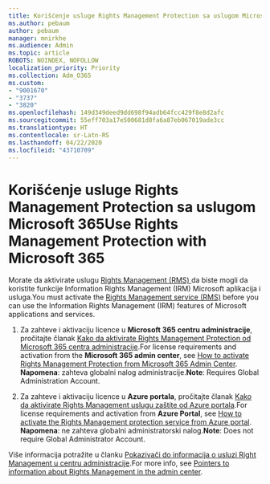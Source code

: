 ```yaml
---
title: Korišćenje usluge Rights Management Protection sa uslugom Microsoft 365
ms.author: pebaum
author: pebaum
manager: mnirkhe
ms.audience: Admin
ms.topic: article
ROBOTS: NOINDEX, NOFOLLOW
localization_priority: Priority
ms.collection: Adm_O365
ms.custom:
- "9001670"
- "3737"
- "3820"
ms.openlocfilehash: 149d349deed9dd698f94adb64fcc429f8e8d2afc
ms.sourcegitcommit: 55eff703a17e500681d8fa6a87eb067019ade3cc
ms.translationtype: HT
ms.contentlocale: sr-Latn-RS
ms.lasthandoff: 04/22/2020
ms.locfileid: "43710709"
---
```

# <a name="use-rights-management-protection-with-microsoft-365"></a><span data-ttu-id="a32f3-102">Korišćenje usluge Rights Management Protection sa uslugom Microsoft 365</span><span class="sxs-lookup"><span data-stu-id="a32f3-102">Use Rights Management Protection with Microsoft 365</span></span>

<span data-ttu-id="a32f3-103">Morate da aktivirate uslugu [Rights Management (RMS) ](https://docs.microsoft.com/azure/information-protection/what-is-azure-rms)da biste mogli da koristite funkcije Information Rights Management (IRM) Microsoft aplikacija i usluga.</span><span class="sxs-lookup"><span data-stu-id="a32f3-103">You must activate the [Rights Management service (RMS)](https://docs.microsoft.com/azure/information-protection/what-is-azure-rms) before you can use the Information Rights Management (IRM) features of Microsoft applications and services.</span></span>

1. <span data-ttu-id="a32f3-104">Za zahteve i aktivaciju licence u **Microsoft 365 centru administracije**, pročitajte članak [Kako da aktivirate Rights Management Protection od Microsoft 365 centra administracije](https://docs.microsoft.com/azure/information-protection/activate-office365).</span><span class="sxs-lookup"><span data-stu-id="a32f3-104">For license requirements and activation from the **Microsoft 365 admin center**, see [How to activate Rights Management Protection from Microsoft 365 Admin Center](https://docs.microsoft.com/azure/information-protection/activate-office365).</span></span> <span data-ttu-id="a32f3-105">**Napomena**: zahteva globalni nalog administracije.</span><span class="sxs-lookup"><span data-stu-id="a32f3-105">**Note**: Requires Global Administration Account.</span></span>

2. <span data-ttu-id="a32f3-106">Za zahteve i aktivaciju licence u **Azure portala**, pročitajte članak [Kako da aktivirate Rights Management uslugu zaštite od Azure portala](https://docs.microsoft.com/azure/information-protection/activate-azure).</span><span class="sxs-lookup"><span data-stu-id="a32f3-106">For license requirements and activation from **Azure Portal**, see [How to activate the Rights Management protection service from Azure portal](https://docs.microsoft.com/azure/information-protection/activate-azure).</span></span> <span data-ttu-id="a32f3-107">**Napomena**: ne zahteva globalni administratorski nalog.</span><span class="sxs-lookup"><span data-stu-id="a32f3-107">**Note**: Does not require Global Administrator Account.</span></span>

<span data-ttu-id="a32f3-108">Više informacija potražite u članku [Pokazivači do informacija o usluzi Right Management u centru administracije](https://docs.microsoft.com/office365/enterprise/activate-rms-in-office-365).</span><span class="sxs-lookup"><span data-stu-id="a32f3-108">For more info, see [Pointers to information about Rights Management in the admin center](https://docs.microsoft.com/office365/enterprise/activate-rms-in-office-365).</span></span>
